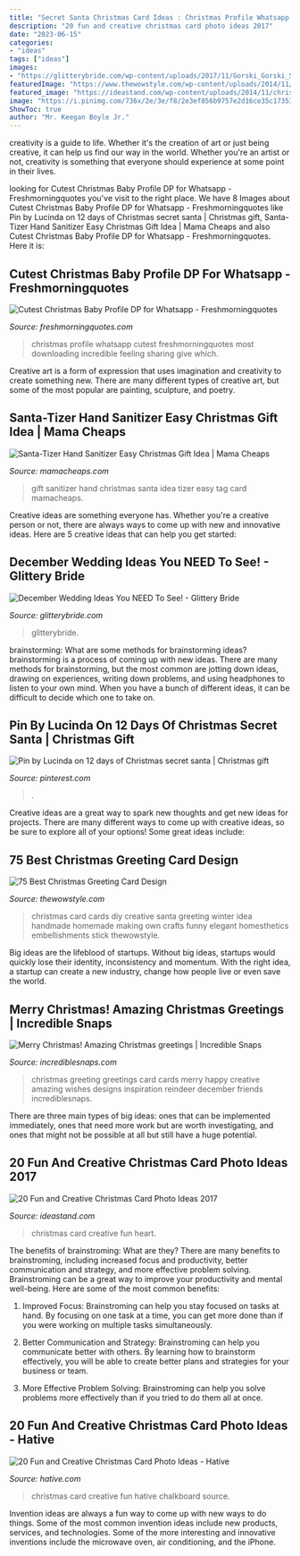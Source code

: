 ```yaml
---
title: "Secret Santa Christmas Card Ideas : Christmas Profile Whatsapp Cutest Freshmorningquotes Most Downloading Incredible Feeling Sharing Give Which"
description: "20 fun and creative christmas card photo ideas 2017"
date: "2023-06-15"
categories:
- "ideas"
tags: ["ideas"]
images:
- "https://glitterybride.com/wp-content/uploads/2017/11/Gorski_Gorski_SimplyKStudios_GregLisaSneakPeek45_big.jpg"
featuredImage: "https://www.thewowstyle.com/wp-content/uploads/2014/11/663.jpg"
featured_image: "https://ideastand.com/wp-content/uploads/2014/11/christmas-card-photo-ideas/10-christmas-card-photo-ideas.jpg"
image: "https://i.pinimg.com/736x/2e/3e/f8/2e3ef856b9757e2d16ce35c17353d262.jpg"
ShowToc: true
author: "Mr. Keegan Boyle Jr."
---
```



creativity is a guide to life. Whether it's the creation of art or just being creative, it can help us find our way in the world. Whether you're an artist or not, creativity is something that everyone should experience at some point in their lives.

	

		
looking for Cutest Christmas Baby Profile DP for Whatsapp - Freshmorningquotes you've visit to the right place. We have 8 Images about Cutest Christmas Baby Profile DP for Whatsapp - Freshmorningquotes like Pin by Lucinda on 12 days of Christmas secret santa | Christmas gift, Santa-Tizer Hand Sanitizer Easy Christmas Gift Idea | Mama Cheaps and also Cutest Christmas Baby Profile DP for Whatsapp - Freshmorningquotes. Here it is:
		
    
## Cutest Christmas Baby Profile DP For Whatsapp - Freshmorningquotes

<img loading=lazy src="https://www.freshmorningquotes.com/wp-content/uploads/2018/10/christmas_profile_pictures_01.jpg" onerror="this.onerror=null;this.src='https://tse2.mm.bing.net/th?id=OIP.o0EL-YAFCeB3O6aC7hguKAHaLH&amp;pid=15.1';" alt="Cutest Christmas Baby Profile DP for Whatsapp - Freshmorningquotes">

_Source: freshmorningquotes.com_

>christmas profile whatsapp cutest freshmorningquotes most downloading incredible feeling sharing give which. 

	

Creative art is a form of expression that uses imagination and creativity to create something new. There are many different types of creative art, but some of the most popular are painting, sculpture, and poetry.

    
## Santa-Tizer Hand Sanitizer Easy Christmas Gift Idea | Mama Cheaps

<img loading=lazy src="https://i0.wp.com/www.mamacheaps.com/wp-content/uploads/2017/12/Santa-Sanitizer-Gift-Idea.jpg?fit=667%2C1000&amp;ssl=1" onerror="this.onerror=null;this.src='https://tse4.mm.bing.net/th?id=OIP.Wx_mjlevaFq5Sj7BO71IUwHaLG&amp;pid=15.1';" alt="Santa-Tizer Hand Sanitizer Easy Christmas Gift Idea | Mama Cheaps">

_Source: mamacheaps.com_

>gift sanitizer hand christmas santa idea tizer easy tag card mamacheaps. 

	

Creative ideas are something everyone has. Whether you're a creative person or not, there are always ways to come up with new and innovative ideas. Here are 5 creative ideas that can help you get started: 

    
## December Wedding Ideas You NEED To See! - Glittery Bride

<img loading=lazy src="https://glitterybride.com/wp-content/uploads/2017/11/Gorski_Gorski_SimplyKStudios_GregLisaSneakPeek45_big.jpg" onerror="this.onerror=null;this.src='https://tse4.mm.bing.net/th?id=OIP.bab-f5TACG5uO5WUiIbRuQHaLH&amp;pid=15.1';" alt="December Wedding Ideas You NEED To See! - Glittery Bride">

_Source: glitterybride.com_

>glitterybride. 

	

brainstorming: What are some methods for brainstorming ideas?
brainstorming is a process of coming up with new ideas. There are many methods for brainstorming, but the most common are jotting down ideas, drawing on experiences, writing down problems, and using headphones to listen to your own mind. When you have a bunch of different ideas, it can be difficult to decide which one to take on.

    
## Pin By Lucinda On 12 Days Of Christmas Secret Santa | Christmas Gift

<img loading=lazy src="https://i.pinimg.com/736x/2e/3e/f8/2e3ef856b9757e2d16ce35c17353d262.jpg" onerror="this.onerror=null;this.src='https://tse3.mm.bing.net/th?id=OIP.anEMtg_eac0Cs13JtN31jgHaNK&amp;pid=15.1';" alt="Pin by Lucinda on 12 days of Christmas secret santa | Christmas gift">

_Source: pinterest.com_

>. 

	

Creative ideas are a great way to spark new thoughts and get new ideas for projects. There are many different ways to come up with creative ideas, so be sure to explore all of your options! Some great ideas include:

    
## 75 Best Christmas Greeting Card Design

<img loading=lazy src="https://www.thewowstyle.com/wp-content/uploads/2014/11/663.jpg" onerror="this.onerror=null;this.src='https://tse4.mm.bing.net/th?id=OIP.fzJEnSDAybeLbmP06bdH1AHaKc&amp;pid=15.1';" alt="75 Best Christmas Greeting Card Design">

_Source: thewowstyle.com_

>christmas card cards diy creative santa greeting winter idea handmade homemade making own crafts funny elegant homesthetics embellishments stick thewowstyle. 

	

Big ideas are the lifeblood of startups. Without big ideas, startups would quickly lose their identity, inconsistency and momentum. With the right idea, a startup can create a new industry, change how people live or even save the world.

    
## Merry Christmas! Amazing Christmas Greetings | Incredible Snaps

<img loading=lazy src="http://www.incrediblesnaps.com/wp-content/uploads/2016/12/3-christmas-greeting-card.preview.jpg" onerror="this.onerror=null;this.src='https://tse1.mm.bing.net/th?id=OIP.-zpWghC6X7LAiJKs7S5O_QHaG7&amp;pid=15.1';" alt="Merry Christmas! Amazing Christmas greetings | Incredible Snaps">

_Source: incrediblesnaps.com_

>christmas greeting greetings card cards merry happy creative amazing wishes designs inspiration reindeer december friends incrediblesnaps. 

	

There are three main types of big ideas: ones that can be implemented immediately, ones that need more work but are worth investigating, and ones that might not be possible at all but still have a huge potential.

    
## 20 Fun And Creative Christmas Card Photo Ideas 2017

<img loading=lazy src="https://ideastand.com/wp-content/uploads/2014/11/christmas-card-photo-ideas/10-christmas-card-photo-ideas.jpg" onerror="this.onerror=null;this.src='https://tse1.mm.bing.net/th?id=OIP.lrGcUd82HHl1LqoM43eIfQHaLH&amp;pid=15.1';" alt="20 Fun and Creative Christmas Card Photo Ideas 2017">

_Source: ideastand.com_

>christmas card creative fun heart. 

	

The benefits of brainstroming: What are they?
There are many benefits to brainstroming, including increased focus and productivity, better communication and strategy, and more effective problem solving. Brainstroming can be a great way to improve your productivity and mental well-being. Here are some of the most common benefits: 
1. Improved Focus: Brainstroming can help you stay focused on tasks at hand. By focusing on one task at a time, you can get more done than if you were working on multiple tasks simultaneously. 

2. Better Communication and Strategy: Brainstroming can help you communicate better with others. By learning how to brainstorm effectively, you will be able to create better plans and strategies for your business or team. 

3. More Effective Problem Solving: Brainstroming can help you solve problems more effectively than if you tried to do them all at once.

    
## 20 Fun And Creative Christmas Card Photo Ideas - Hative

<img loading=lazy src="https://hative.com/wp-content/uploads/2014/11/christmas-card-photo-ideas/2-christmas-card-photo-ideas.jpg" onerror="this.onerror=null;this.src='https://tse2.mm.bing.net/th?id=OIP.lk-JE-fr_N0mowTSW0LRmgHaLc&amp;pid=15.1';" alt="20 Fun and Creative Christmas Card Photo Ideas - Hative">

_Source: hative.com_

>christmas card creative fun hative chalkboard source. 

	

Invention ideas are always a fun way to come up with new ways to do things. Some of the most common invention ideas include new products, services, and technologies. Some of the more interesting and innovative inventions include the microwave oven, air conditioning, and the iPhone.


